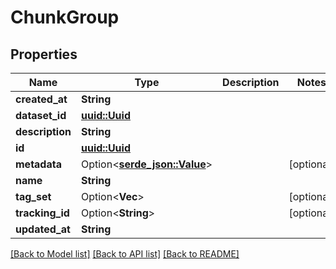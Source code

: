# ChunkGroup

## Properties

Name | Type | Description | Notes
------------ | ------------- | ------------- | -------------
**created_at** | **String** |  | 
**dataset_id** | [**uuid::Uuid**](uuid::Uuid.md) |  | 
**description** | **String** |  | 
**id** | [**uuid::Uuid**](uuid::Uuid.md) |  | 
**metadata** | Option<[**serde_json::Value**](.md)> |  | [optional]
**name** | **String** |  | 
**tag_set** | Option<**Vec<String>**> |  | [optional]
**tracking_id** | Option<**String**> |  | [optional]
**updated_at** | **String** |  | 

[[Back to Model list]](../README.md#documentation-for-models) [[Back to API list]](../README.md#documentation-for-api-endpoints) [[Back to README]](../README.md)


